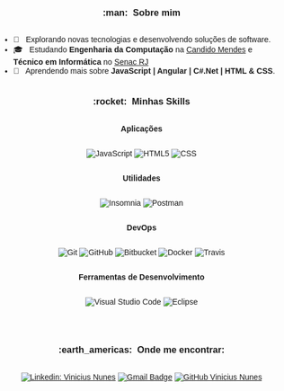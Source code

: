 



<svg viewbox="0 0 100 20">
  <style>
    body,html{margin:0;padding:0;height:100%;}
body{
  background:url('https://farm9.staticflickr.com/8760/17195790401_ceeeafcddb_o.jpg');
  background-size:cover;
  font-family: 'Cabin Condensed', sans-serif;
  display:flex;
  flex-direction:column;
  justify-content:center;
  align-items:center;
}
svg{font-weight:bold;max-width:600px;height:auto;}
    <style/>
  <defs>
    <linearGradient id="gradient" x1="0" x2="0" y1="0" y2="1">
      <stop offset="5%" stop-color="#326384"/>
      <stop offset="95%" stop-color="#123752"/>
    </linearGradient>
    <pattern id="wave" x="0" y="0" width="120" height="20" patternUnits="userSpaceOnUse">
      <path id="wavePath" d="M-40 9 Q-30 7 -20 9 T0 9 T20 9 T40 9 T60 9 T80 9 T100 9 T120 9 V20 H-40z" mask="url(#mask)" fill="url(#gradient)"> 
        <animateTransform
            attributeName="transform"
            begin="0s"
            dur="1.5s"
            type="translate"
            from="0,0"
            to="40,0"
            repeatCount="indefinite" />
      </path>
    </pattern>
  </defs>
  <text text-anchor="middle" x="50" y="15" font-size="17" fill="url(#wave)"  fill-opacity="0.6">LOADING</text>
  <text text-anchor="middle" x="50" y="15" font-size="17" fill="url(#gradient)" fill-opacity="0.1">LOADING</text>
</svg>


<h3> :man: &nbsp;Sobre mim </h3>

- 🤔 &nbsp; Explorando novas tecnologias e desenvolvendo soluções de software.
- 🎓 &nbsp; Estudando **Engenharia da Computação** na <a href="https://www.candidomendes.edu.br/">Candido Mendes</a> e **Técnico em Informática** no <a href="https://www.rj.senac.br/">Senac RJ</a>
- 🌱 &nbsp; Aprendendo mais sobre **JavaScript | Angular | C#.Net | HTML & CSS**.

<h3> :rocket: &nbsp;Minhas Skills </h3>

**Aplicações**

  
  
  ![JavaScript](https://img.shields.io/badge/-JavaScript-333333?style=flat&logo=javascript)
  ![HTML5](https://img.shields.io/badge/-HTML5-333333?style=flat&logo=HTML5)
  ![CSS](https://img.shields.io/badge/-CSS-333333?style=flat&logo=CSS3&logoColor=1572B6)
 

**Utilidades**

  ![Insomnia](https://img.shields.io/badge/-Insomnia-333333?style=flat&logo=insomnia)
  ![Postman](https://img.shields.io/badge/-Postman-333333?style=flat&logo=postman)

**DevOps**

  ![Git](https://img.shields.io/badge/-Git-333333?style=flat&logo=git)
  ![GitHub](https://img.shields.io/badge/-GitHub-333333?style=flat&logo=github)
  ![Bitbucket](https://img.shields.io/badge/-Bitbucket-333333?style=flat&logo=bitbucket)
  ![Docker](https://img.shields.io/badge/-Docker-333333?style=flat&logo=docker)
  ![Travis](https://img.shields.io/badge/-Travis-333333?style=flat&logo=travis)

**Ferramentas de Desenvolvimento**

  ![Visual Studio Code](https://img.shields.io/badge/-Visual%20Studio%20Code-333333?style=flat&logo=visual-studio-code&logoColor=007ACC)
  ![Eclipse](https://img.shields.io/badge/-Eclipse-333333?style=flat&logo=eclipse-ide&logoColor=2C2255)

<br/>



<br/>

<h3> :earth_americas: &nbsp;Onde me encontrar: </h3> 

[![Linkedin: Vinicius Nunes](https://img.shields.io/badge/-USERNAME-blue?style=flat-square&logo=Linkedin&logoColor=white&link=https://www.linkedin.com/in/vinicius-nunes-8a67b3204/)](https://www.linkedin.com/in/vinicius-nunes-8a67b3204/)
[![Gmail Badge](https://img.shields.io/badge/-vjmn30@gmail.com-006bed?style=flat-square&logo=Gmail&logoColor=white&link=mailto:vjmn30@gmail.com)](mailto:vjmn30@gmail.com)
[![GitHub Vinicius Nunes]( https://img.shields.io/github/followers/VanessaSwerts?label=follow&style=social)](https://github.com/Vinicius-Jr-Melo-Nunes)
